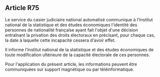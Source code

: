 Article R75
----
Le service du casier judiciaire national automatisé communique à l'Institut
national de la statistique et des études économiques l'identité des personnes de
nationalité française ayant fait l'objet d'une décision entraînant la privation
des droits électoraux en précisant, pour chaque cas, la date à laquelle cette
incapacité cessera d'avoir effet.

Il informe l'Institut national de la statistique et des études économiques de
toute modification ultérieure de la capacité électorale de ces personnes.

Pour l'application du présent article, les informations peuvent être
communiquées sur support magnétique ou par téléinformatique.
